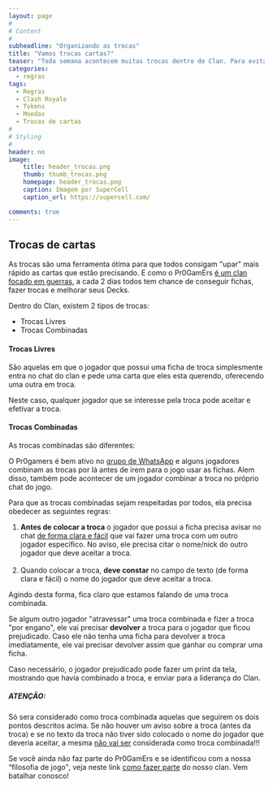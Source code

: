 ```yaml
---
layout: page
#
# Content
#
subheadline: "Organizando as trocas"
title: "Vamos trocas cartas?"
teaser: "Toda semana acontecem muitas trocas dentro do Clan. Para evitar confusão e ajudar todo mundo a conseguir as cartas que precisam, estabelecemos algumas regras."
categories:
  - regras
tags:
  - Regras
  - Clash Royale
  - Tokens
  - Moedas
  - Trocas de cartas 
#
# Styling
#
header: no
image:
    title: header_trocas.png
    thumb: thumb_trocas.png
    homepage: header_trocas.png
    caption: Imagem por SuperCell
    caption_url: https://supercell.com/

comments: true    
---
```


## Trocas de cartas


As trocas são uma ferramenta ótima para que todos consigam "upar" mais rápido as cartas que estão precisando. E como o Pr0GamErs <a href="{{ site.url }}{{ site.baseurl }}/sobre" target="_blank">é um clan focado em guerras</a>, a cada 2 dias todos tem chance de conseguir fichas, fazer trocas e melhorar seus Decks.  


Dentro do Clan, existem 2 tipos de trocas: 
<ul>
  <li>Trocas Livres</li>
  <li>Trocas Combinadas</li>
</ul>


#### Trocas Livres
São aquelas em que o jogador que possui uma ficha de troca simplesmente entra no chat do clan e pede uma carta que eles esta querendo, oferecendo uma outra em troca.

Neste caso, qualquer jogador que se interesse pela troca pode aceitar e efetivar a troca.

#### Trocas Combinadas
As trocas combinadas são diferentes:

O Pr0gamers é bem ativo no <a href="{{ site.url }}{{ site.baseurl }}/grupo_no_whatsapp" target="_blank">grupo de WhatsApp</a> e alguns jogadores combinam as trocas por lá antes de irem para o jogo usar as fichas. Alem disso, também pode acontecer de um jogador combinar a troca no próprio chat do jogo. 

Para que as trocas combinadas sejam respeitadas por todos, ela precisa obedecer as seguintes regras:

<ol>
  <li><strong>Antes de colocar a troca</strong> o jogador que possui a ficha precisa avisar no chat <u>de forma clara e fácil</u> que vai fazer uma troca com um outro jogador específico. No aviso, ele precisa citar o nome/nick do outro jogador que deve aceitar a troca.</li>
  <br>
  <li>Quando colocar a troca, <strong>deve constar</strong> no campo de texto (de forma clara e fácil) o nome do jogador que deve aceitar a troca.</li>
</ol>

Agindo desta forma, fica claro que estamos falando de uma troca combinada. 

Se algum outro jogador "atravessar" uma troca combinada e fizer a troca "por engano", ele vai precisar <strong>devolver</strong> a troca para o jogador que ficou prejudicado. Caso ele não tenha uma ficha para devolver a troca imediatamente, ele vai precisar devolver assim que ganhar ou comprar uma ficha.

Caso necessário, o jogador prejudicado pode fazer um print da tela, mostrando que havia combinado a troca, e enviar para a liderança do Clan.

##### ATENÇÃO:
Só sera considerado como troca combinada aquelas que seguirem os dois pontos descritos acima. Se não houver um aviso sobre a troca (antes da troca) e se no texto da troca não tiver sido colocado o nome do jogador que deveria aceitar, a mesma <u>não vai ser</u> considerada como troca combinada!!!

Se você ainda não faz parte do Pr0GamErs e se identificou com a nossa <q>filosofia de jogo</q>, veja neste link <a href="{{ site.url }}{{ site.baseurl }}/regras/faca_parte_do_pr0gamers" target="_blank">como fazer parte</a> do nosso clan. Vem batalhar conosco!
